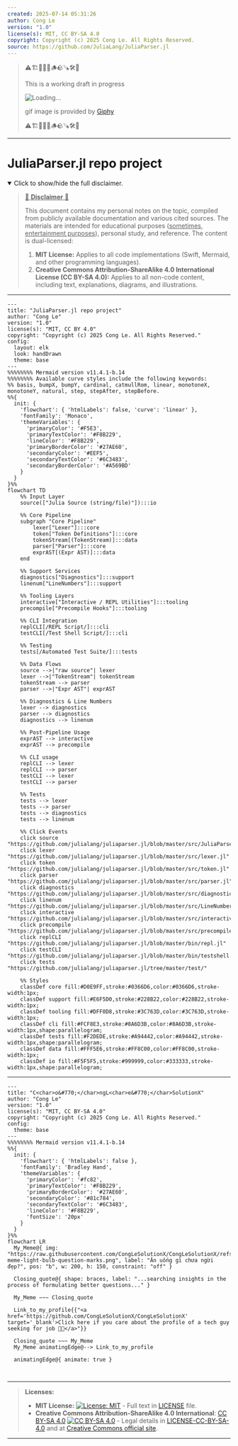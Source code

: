 ```yaml
---
created: 2025-07-14 05:31:26
author: Cong Le
version: "1.0"
license(s): MIT, CC BY-SA 4.0
copyright: Copyright (c) 2025 Cong Le. All Rights Reserved.
source: https://github.com/JuliaLang/JuliaParser.jl
---
```



> ⚠️🏗️🚧🦺🧱🪵🪨🪚🛠️👷
> 
> This is a working draft in progress
> 
> ![Loading...](https://media2.giphy.com/media/v1.Y2lkPTc5MGI3NjExMXVjejV3dnVjc2o5MXd3eXBvcDR1cHlzbHQ1Z2R6YjY0ZHpmdjJ6OCZlcD12MV9pbnRlcm5hbF9naWZfYnlfaWQmY3Q9Zw/hL9q5k9dk9l0wGd4e0/giphy.gif)
>
> gif image is provided by [Giphy](https://giphy.com)
> 
> ⚠️🏗️🚧🦺🧱🪵🪨🪚🛠️👷


----




# JuliaParser.jl repo project
<details open>
<summary>Click to show/hide the full disclaimer.</summary>
   
> <ins>📢 **Disclaimer** 🚨</ins>
>
> This document contains my personal notes on the topic,
> compiled from publicly available documentation and various cited sources.
> The materials are intended for educational purposes (<ins>sometimes, entertainment purposes</ins>), personal study, and reference.
> The content is dual-licensed:
> 1. **MIT License:** Applies to all code implementations (Swift, Mermaid, and other programming languages).
> 2. **Creative Commons Attribution-ShareAlike 4.0 International License (CC BY-SA 4.0):** Applies to all non-code content, including text, explanations, diagrams, and illustrations.

</details>


----

```mermaid
---
title: "JuliaParser.jl repo project"
author: "Cong Le"
version: "1.0"
license(s): "MIT, CC BY 4.0"
copyright: "Copyright (c) 2025 Cong Le. All Rights Reserved."
config:
  layout: elk
  look: handDrawn
  theme: base
---
%%%%%%%% Mermaid version v11.4.1-b.14
%%%%%%%% Available curve styles include the following keywords:
%% basis, bumpX, bumpY, cardinal, catmullRom, linear, monotoneX, monotoneY, natural, step, stepAfter, stepBefore.
%%{
  init: {
    'flowchart': { 'htmlLabels': false, 'curve': 'linear' },
    'fontFamily': 'Monaco',
    'themeVariables': {
      'primaryColor': '#F5E3',
      'primaryTextColor': '#F8B229',
      'lineColor': '#F8B229',
      'primaryBorderColor': '#27AE60',
      'secondaryColor': '#EEF5',
      'secondaryTextColor': '#6C3483',
      'secondaryBorderColor': '#A569BD'
    }
  }
}%%
flowchart TD
    %% Input Layer
    source(["Julia Source (string/file)"]):::io

    %% Core Pipeline
    subgraph "Core Pipeline"
        lexer["Lexer"]:::core
        token["Token Definitions"]:::core
        tokenStream[(TokenStream)]:::data
        parser["Parser"]:::core
        exprAST[(Expr AST)]:::data
    end

    %% Support Services
    diagnostics["Diagnostics"]:::support
    linenum["LineNumbers"]:::support

    %% Tooling Layers
    interactive["Interactive / REPL Utilities"]:::tooling
    precompile["Precompile Hooks"]:::tooling

    %% CLI Integration
    replCLI[/REPL Script/]:::cli
    testCLI[/Test Shell Script/]:::cli

    %% Testing
    tests[/Automated Test Suite/]:::tests

    %% Data Flows
    source -->|"raw source"| lexer
    lexer -->|"TokenStream"| tokenStream
    tokenStream --> parser
    parser -->|"Expr AST"| exprAST

    %% Diagnostics & Line Numbers
    lexer --> diagnostics
    parser --> diagnostics
    diagnostics --> linenum

    %% Post-Pipeline Usage
    exprAST --> interactive
    exprAST --> precompile

    %% CLI usage
    replCLI --> lexer
    replCLI --> parser
    testCLI --> lexer
    testCLI --> parser

    %% Tests
    tests --> lexer
    tests --> parser
    tests --> diagnostics
    tests --> linenum

    %% Click Events
    click source "https://github.com/julialang/juliaparser.jl/blob/master/src/JuliaParser.jl"
    click lexer "https://github.com/julialang/juliaparser.jl/blob/master/src/lexer.jl"
    click token "https://github.com/julialang/juliaparser.jl/blob/master/src/token.jl"
    click parser "https://github.com/julialang/juliaparser.jl/blob/master/src/parser.jl"
    click diagnostics "https://github.com/julialang/juliaparser.jl/blob/master/src/diagnostics.jl"
    click linenum "https://github.com/julialang/juliaparser.jl/blob/master/src/LineNumbers.jl"
    click interactive "https://github.com/julialang/juliaparser.jl/blob/master/src/interactiveutil.jl"
    click precompile "https://github.com/julialang/juliaparser.jl/blob/master/src/precompile.jl"
    click replCLI "https://github.com/julialang/juliaparser.jl/blob/master/bin/repl.jl"
    click testCLI "https://github.com/julialang/juliaparser.jl/blob/master/bin/testshell.jl"
    click tests "https://github.com/julialang/juliaparser.jl/tree/master/test/"

    %% Styles
    classDef core fill:#D0E9FF,stroke:#0366D6,color:#0366D6,stroke-width:1px;
    classDef support fill:#E6F5D0,stroke:#228B22,color:#228B22,stroke-width:1px;
    classDef tooling fill:#DFF0D8,stroke:#3C763D,color:#3C763D,stroke-width:1px;
    classDef cli fill:#FCF8E3,stroke:#8A6D3B,color:#8A6D3B,stroke-width:1px,shape:parallelogram;
    classDef tests fill:#F2DEDE,stroke:#A94442,color:#A94442,stroke-width:1px,shape:parallelogram;
    classDef data fill:#FFF5E6,stroke:#FF8C00,color:#FF8C00,stroke-width:1px;
    classDef io fill:#F5F5F5,stroke:#999999,color:#333333,stroke-width:1px,shape:parallelogram;
```

-----


<!-- 
```mermaid
%% Current Mermaid version
info
```  -->


```mermaid
---
title: "C<char>o&#770;</char>ngL<char>e&#770;</char>SolutionX"
author: "Cong Le"
version: "1.0"
license(s): "MIT, CC BY-SA 4.0"
copyright: "Copyright (c) 2025 Cong Le. All Rights Reserved."
config:
  theme: base
---
%%%%%%%% Mermaid version v11.4.1-b.14
%%{
  init: {
    'flowchart': { 'htmlLabels': false },
    'fontFamily': 'Bradley Hand',
    'themeVariables': {
      'primaryColor': '#fc82',
      'primaryTextColor': '#F8B229',
      'primaryBorderColor': '#27AE60',
      'secondaryColor': '#81c784',
      'secondaryTextColor': '#6C3483',
      'lineColor': '#F8B229',
      'fontSize': '20px'
    }
  }
}%%
flowchart LR
  My_Meme@{ img: "https://raw.githubusercontent.com/CongLeSolutionX/CongLeSolutionX/refs/heads/main/assets/images/My-meme-light-bulb-question-marks.png", label: "Ăn uống gì chưa ngừi đẹp?", pos: "b", w: 200, h: 150, constraint: "off" }

  Closing_quote@{ shape: braces, label: "...searching insights in the process of formulating better questions..." }
    
  My_Meme ~~~ Closing_quote
    
  Link_to_my_profile{{"<a href='https://github.com/CongLeSolutionX/CongLeSolutionX' target='_blank'>Click here if you care about the profile of a tech guy seeking for job 🙏🏼</a>"}}

  Closing_quote ~~~ My_Meme
  My_Meme animatingEdge@--> Link_to_my_profile
  
  animatingEdge@{ animate: true }



```

---
>**Licenses:**
>
>- **MIT License:**  [![License: MIT](https://img.shields.io/badge/License-MIT-yellow.svg)](LICENSE) - Full text in [LICENSE](LICENSE) file.
>- **Creative Commons Attribution-ShareAlike 4.0 International**: [CC BY-SA 4.0](https://creativecommons.org/licenses/by-sa/4.0/) [![CC BY-SA 4.0](https://licensebuttons.net/l/by-sa/4.0/88x31.png)](https://creativecommons.org/licenses/by-sa/4.0/) - Legal details in [LICENSE-CC-BY-SA-4.0](THE_PAST/LICENSE-CC-BY-SA-4.0) and at [Creative Commons official site](https://creativecommons.org/licenses/by-sa/4.0/).
>
---
